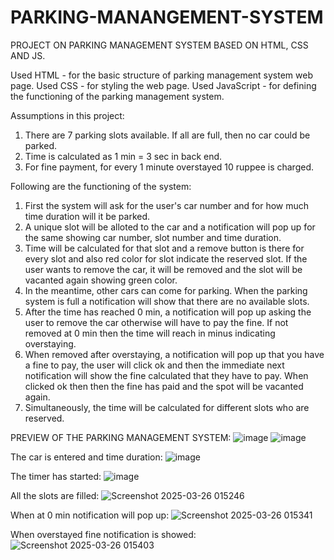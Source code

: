 # PARKING-MANANGEMENT-SYSTEM
PROJECT ON PARKING MANAGEMENT SYSTEM BASED ON HTML, CSS AND JS.

Used HTML - for the basic structure of parking management system web page.
Used CSS - for styling the web page.
Used JavaScript - for defining the functioning of the parking management system.

Assumptions in this project:
1) There are 7 parking slots available. If all are full, then no car could be parked.
2) Time is calculated as 1 min = 3 sec in back end.
3) For fine payment, for every 1 minute overstayed 10 ruppee is charged.

Following are the functioning of the system:
1) First the system will ask for the user's car number and for how much time duration will it be parked.
2) A unique slot will be alloted to the car and a notification will pop up for the same showing car number, slot number and time duration.
3) Time will be calculated for that slot and a remove button is there for every slot and also red color for slot indicate the reserved slot. If the user wants to remove the car, it will be removed and the slot will be vacanted again showing green color.
4) In the meantime, other cars can come for parking. When the parking system is full a notification will show that there are no available slots.
5) After the time has reached 0 min, a notification will pop up asking the user to remove the car otherwise will have to pay the fine. If not removed at 0 min then the time will reach in minus indicating overstaying.
6) When removed after overstaying, a notification will pop up that you have a fine to pay, the user will click ok and then the immediate next notification will show the fine calculated that they have to pay. When clicked ok then then the fine has paid and the spot will be vacanted again.
7) Simultaneously, the time will be calculated for different slots who are reserved.


PREVIEW OF THE PARKING MANAGEMENT SYSTEM:
![image](https://github.com/user-attachments/assets/133aed5e-0d6b-451d-a609-2a230b62eea6)    ![image](https://github.com/user-attachments/assets/0f9f6de7-a6fa-487c-a555-450bd89245f4)

The car is entered and time duration:     ![image](https://github.com/user-attachments/assets/290570b9-a275-4c1e-82c5-9102ce9a654d)

The timer has started:   ![image](https://github.com/user-attachments/assets/18ddddf8-ed67-4c54-bd09-c8e84bcb2f03)

All the slots are filled:   ![Screenshot 2025-03-26 015246](https://github.com/user-attachments/assets/62ef96c4-174e-49ec-bcf5-34c1db9ab468)   

When at 0 min notification will pop up:    ![Screenshot 2025-03-26 015341](https://github.com/user-attachments/assets/6a1153fb-98d1-418a-a101-91ee2c516ea7)

When overstayed fine notification is showed:     ![Screenshot 2025-03-26 015403](https://github.com/user-attachments/assets/efc73afb-d07e-4334-b5da-126d4d397df5)




